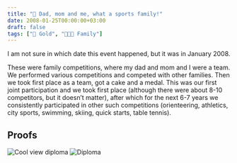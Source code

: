 ```yaml
---
title: "🥇 Dad, mom and me, what a sports family!"
date: 2008-01-25T00:00:00+03:00
draft: false
tags: ["🥇 Gold", "👨‍👩‍👦 Family"]
---
```

I am not sure in which date this event happened, but it was in January 2008.

These were family competitions, where my dad and mom and I were a team. We performed various competitions and competed with other families. Then we took first place as a team, got a cake and a medal. This was our first joint participation and we took first place (although there were about 8-10 competitors, but it doesn’t matter), after which for the next 6-7 years we consistently participated in other such competitions (orienteering, athletics, city sports, swimming, skiing, quick starts, table tennis).

## Proofs
![Cool view diploma](/images/sports/2008/01_2008/relay_1.jpg#center)
![Diploma](/images/sports/2008/01_2008/relay_2.jpg#center)
